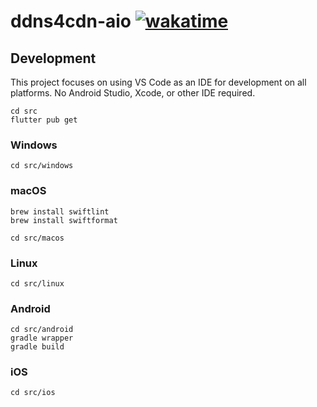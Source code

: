 # ddns4cdn-aio [![wakatime](https://wakatime.com/badge/github/jat001/ddns4cdn-aio.svg)](https://wakatime.com/@Jat/projects/wizbxbpacr)

## Development

This project focuses on using VS Code as an IDE for development on all platforms. No Android Studio, Xcode, or other IDE required.

```shell
cd src
flutter pub get
```

### Windows

```shell
cd src/windows
```

### macOS

```shell
brew install swiftlint
brew install swiftformat
```

```shell
cd src/macos
```

### Linux

```shell
cd src/linux
```

### Android

```shell
cd src/android
gradle wrapper
gradle build
```

### iOS

```shell
cd src/ios
```
